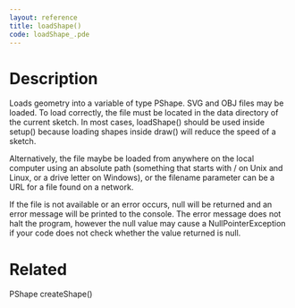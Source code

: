 ```yaml
---
layout: reference
title: loadShape()
code: loadShape_.pde
---
```


# Description

Loads geometry into a variable of type PShape. SVG and OBJ files may be loaded. To load correctly, the file must be located in the data directory of the current sketch. In most cases, loadShape() should be used inside setup() because loading shapes inside draw() will reduce the speed of a sketch.

Alternatively, the file maybe be loaded from anywhere on the local computer using an absolute path (something that starts with / on Unix and Linux, or a drive letter on Windows), or the filename parameter can be a URL for a file found on a network.

If the file is not available or an error occurs, null will be returned and an error message will be printed to the console. The error message does not halt the program, however the null value may cause a NullPointerException if your code does not check whether the value returned is null.

# Related

PShape
createShape()
